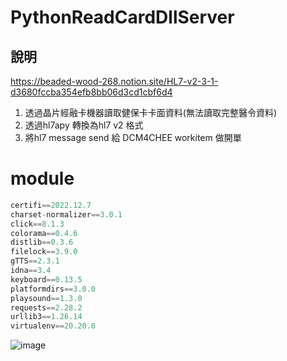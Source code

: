 # PythonReadCardDllServer
## 說明  
https://beaded-wood-268.notion.site/HL7-v2-3-1-d3680fccba354efb8bb06d3cd1cbf6d4  
1. 透過晶片經融卡機器讀取健保卡卡面資料(無法讀取完整醫令資料)
2. 透過hl7apy 轉換為hl7 v2 格式
3. 將hl7 message send 給 DCM4CHEE workitem 做開單

# module
```python
certifi==2022.12.7
charset-normalizer==3.0.1
click==8.1.3
colorama==0.4.6
distlib==0.3.6
filelock==3.9.0
gTTS==2.3.1
idna==3.4
keyboard==0.13.5
platformdirs==3.0.0
playsound==1.3.0
requests==2.28.2
urllib3==1.26.14
virtualenv==20.20.0
```

![image](https://user-images.githubusercontent.com/81738019/222977087-8ec65a6f-9179-4bf9-a01e-53b12f85c997.png)




